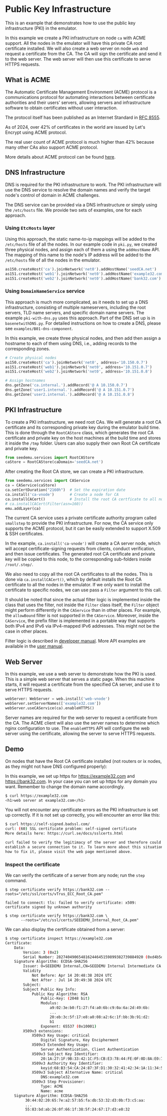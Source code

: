 # Public Key Infrastructure

This is an example that demonstrates how to use the public key infrastructure (PKI) in the emulator.

In this example we create a PKI infrastructure on node `ca` with ACME support. All the nodes in the emulator will have this private CA root certificate installed. We will also create a web server on node `web` and request a certificate from the CA. The CA will sign the certificate and send it to the web server. The web server will then use this certificate to serve HTTPS requests.

## What is ACME

The Automatic Certificate Management Environment (ACME) protocol is a communications protocol for automating interactions between certificate authorities and their users' servers, allowing servers and infrastructure software to obtain certificates without user interaction.

The protocol itself has been published as an Internet Standard in [RFC 8555](https://datatracker.ietf.org/doc/html/rfc8555).

As of 2024, over 42% of certificates in the world are issued by Let's Encrypt using ACME protocol.

The real user count of ACME protocol is much higher than 42% because many other CAs also support ACME protocol.

More details about ACME protocol can be found [here](./ACME.md).


## DNS Infrastructure

DNS is required for the PKI infrastructure to work. The PKI infrastructure will use the DNS service to resolve the domain names and verify the target node's control of domain in ACME challenges.

The DNS service can be provided via a DNS infrastructure or simply
using the `/etc/hosts` file. We provide two sets of examples,
one for each approach. 

### Using `EtcHosts` layer 

Using this approach, the static name-to-ip mappings will be added to
the `/etc/hosts` file of all the nodes. 
In our example code in `pki.py`, we created three physical nodes, and assign each of them a using the
`addHostName` API. The mapping of this name to the node's IP address will be added
to the `/etc/hosts` file of all the nodes in the emulator. 

```python
as150.createHost('ca').joinNetwork('net0').addHostName('seedCA.net')
as151.createHost('web1').joinNetwork('net0').addHostName('example32.com')
as151.createHost('web2').joinNetwork('net0').addHostName('bank32.com')
``` 


### Using `DomainNameService` service

This approach is much more complicated, as it needs to set up a
DNS infrastructure, consisting of multiple nameservers,
including the root servers, TLD name servers, and specific domain name servers. 
The example `pki-with-dns.py` uses this approach. Part of the
DNS set up is in `basenetwithDNS.py`. For detailed instructions on 
how to create a DNS, please see `examples/B01-dns-component`.

In this example, we create three physical nodes, and then
add then assign a hostname to each of them using DNS, i.e., adding 
records to the corresponding zones. 

```python
# Create physical nodes
as150.createHost('ca').joinNetwork('net0', address='10.150.0.7')
as151.createHost('web1').joinNetwork('net0', address='10.151.0.7')
as151.createHost('web2').joinNetwork('net0', address='10.151.0.8')

# Assign hostnames 
dns.getZone('ca.internal.').addRecord('@ A 10.150.0.7')
dns.getZone('user1.internal.').addRecord('@ A 10.151.0.7')
dns.getZone('user2.internal.').addRecord('@ A 10.151.0.8')
```



## PKI Infrastructure

To create a PKI infrastructure, we need root CAs. We will generate 
a root CA certificate and its corresponding private key during the emulator build time. 
This is done through the `RootCAStore` class, which generates the root CA
certificate and private key on the host machines at the build time
and stores it inside the `/tmp` folder.
Users can also supply their own Root CA certificate and private key.

```python
from seedemu.services import RootCAStore
caStore = RootCAStore(caDomain='seedCA.net')
```

After creating the Root CA store, we can create a PKI infrastructure.

```python
from seedemu.services import CAService
ca = CAService(caStore)
ca.setCertDuration("2160h")  # Set the expiration date 
ca.install('ca-vnode')       # Create a node for CA
ca.installCACert()           # Install the root CA certficate to all nodes
# ca.installCACert(Filter(asn=160))  
emu.addLayer(ca)
```

The current CA service uses a private certificate authority program called `smallstep`
to provide the PKI infrastructure.
For now, the CA service only supports the ACME protocol, but it can be easily extended to support X.509 & SSH certificates. 

In the example, `ca.install('ca-vnode')` will create a CA server node, which will
accept certificate-signing requests from clients, conduct verification, and then
issue certificates. The generated root CA certificate and private key
will be copied to this node, to the corresponding sub-folders inside `/root/.step/`.

We also need to copy all the root CA certificates to all the nodes.
This is done via `ca.installCACert()`, which by default installs the Root CA certificate to all the nodes in the emulator. If we only want to install the certificate to specific nodes,
we can use pass a `Filter` argument to this call. 

It should be noted that since the actual filter logic is implemented inside the class that uses the filter,
not inside the `Filter` class itself, the `Filter` object might perform differently
in the `CAService` than in other places.
For example, the `allowBound` filter is not supported in the `CAService`.
Moreover, inside the `CAService`, the prefix filter is implemented in a portable way that
supports both IPv4 and IPv6 via IPv4-mapped IPv6 addresses. This might not be the case in other places. 

Filter logic is described in [developer manual](../../docs/developer_manual/11-ca-service.md).
More API examples are available in the [user manual](../../docs/user_manual/internet/ca.md).

## Web Server

In this example, we use a web server to demonstrate how the PKI is used. 
This is a simple web server that serves a static page. When this machine starts,
it will request a certificate from the specified CA server, and use it to serve HTTPS requests.

```python
webServer: WebServer = web.install('web-vnode')
webServer.setServerNames(['example32.com'])
webServer.useCAService(ca).enableHTTPS()
```

Server names are required for the web server to request a certificate from the CA. The ACME client will also use the server names to determine which nginx configuration to use.
The `enableHTTPS` API will configure the web server using the certificate, allowing
the server to serve HTTPS requests.

## Demo

On nodes that have the Root CA certificate installed (not routers or ix nodes, as they might not have DNS configured properly):

In this example, we set up https for https://example32.com and https://bank32.com.
In your case you can set up https for any domain you want.
Remember to change the domain name accordingly.

```bash
$ curl https://example32.com
<h1>web server at example32.com</h1>
```

You will not encounter any certificate errors as the PKI infrastructure is set up correctly. If it is not set up correctly, you will encounter an error like this:

```bash
$ curl https://self-signed.badssl.com/
curl: (60) SSL certificate problem: self-signed certificate
More details here: https://curl.se/docs/sslcerts.html

curl failed to verify the legitimacy of the server and therefore could not
establish a secure connection to it. To learn more about this situation and
how to fix it, please visit the web page mentioned above.
```

### Inspect the certificate

We can verify the certificate of a server from any node; run the `step` command. 

```
$ step certificate verify https://bank32.com --roots="/etc/ssl/certs/vTrus_ECC_Root_CA.pem"

failed to connect: tls: failed to verify certificate: x509: certificate signed by unknown authority

$ step certificate verify https://bank32.com \
       --roots="/etc/ssl/certs/SEEDEMU_Internal_Root_CA.pem"
```

We can also display the certificate obtained from a server:

```bash
$ step certificate inspect https://example32.com
Certificate:
    Data:
        Version: 3 (0x2)
        Serial Number: 282740490654816244645159899382739884920 (0xd4b5d67668d27f85937a9ad18377db78)
    Signature Algorithm: ECDSA-SHA256
        Issuer: O=SEEDEMU Internal,CN=SEEDEMU Internal Intermediate CA
        Validity
            Not Before: Apr 14 20:48:38 2024 UTC
            Not After : Jul 14 20:49:38 2024 UTC
        Subject:
        Subject Public Key Info:
            Public Key Algorithm: RSA
                Public-Key: (2048 bit)
                Modulus:
                    a9:02:3e:b0:f1:27:f4:a0:6b:c9:0a:6a:2d:49:6b:
                    ...
                    20:eb:3c:5f:17:e8:a0:08:a2:6c:1f:bb:3b:91:d2:
                    b1
                Exponent: 65537 (0x10001)
        X509v3 extensions:
            X509v3 Key Usage: critical
                Digital Signature, Key Encipherment
            X509v3 Extended Key Usage:
                Server Authentication, Client Authentication
            X509v3 Subject Key Identifier:
                20:1A:27:1F:9B:33:42:1C:F5:CB:E3:78:44:FE:0F:0D:8A:E0:74:9B
            X509v3 Authority Key Identifier:
                keyid:68:B3:54:CA:24:87:3F:D1:30:32:41:42:34:1A:11:34:5E:98:8C:D0
            X509v3 Subject Alternative Name: critical
                DNS:example32.com
            X509v3 Step Provisioner:
                Type: ACME
                Name: acme
    Signature Algorithm: ECDSA-SHA256
         30:44:02:20:65:7e:a2:57:b5:fa:db:53:32:d3:0b:f3:c5:aa:
         ...
         55:83:bd:ab:26:0f:66:1f:38:5f:24:67:17:d3:e0:32
```

